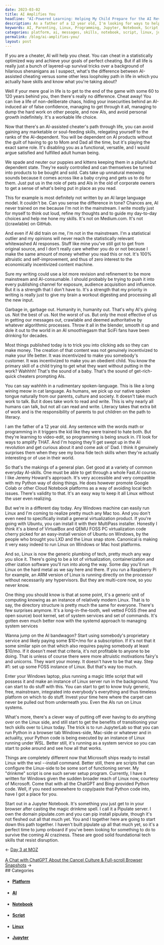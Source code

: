 ```yaml
---
date: 2023-03-02
title: AI Amplifies You
headline: "AI-Powered Learning: Helping My Child Prepare for the AI Revolution"
description: As a father of a 12 year old, I'm looking for ways to help them get interested in AI and technology. I've written a script called 'drinkme' to set up a Linux server, and I'm creating a Pipulate server with a Jupyter Notebook for foundational tech skills. My goal is to help my child survive the coming AI craziness and learn real skills and knowledge. Come explore how AI can be used to help your child!
keywords: AI, Parenting, Linux, Programming, Jupyter, Notebook, Script, Server, Skills, Knowledge, Cheating, Content, Money, Messages, Platform
categories: platform, ai, messages, skills, notebook, script, linux, jupyter
permalink: /blog/ai-amplifies-you/
layout: post
---
```



If you are a cheater, AI will help you cheat. You can cheat in a statistically
optimized way and achieve your goals of perfect cheating. But if all life is
really just a bunch of layered-up survival tricks over a background of
hilarious shenanigans as I suspect, what's the difference between AI-assisted
cheating versus some other less loopholey path in life in which you actually
have skills and know what you're taking about?

Well if your mere goal in life is to get to the end of the game with some 60 to
120 years behind you, then there's really no difference. Cheat away! You can
live a life of non-deliberate chaos, hiding your insecurities behind an
AI-induced air of false confidence, managing to get through it all, managing to
dump the hard work on other people, and now AIs, and avoid personal growth
indefinitely. It's a workable life choice.

Now that there's an AI-assisted cheater's path through life, you can avoid
gaining any marketable or soul-feeding skills, relegating yourself to the ranks
of the AI-dependent. You will be dependent on AI products without the guilt of
having to go to Mom and Dad all the time, but it's playing the exact same role.
It's disabling you as a functional, versatile, and I would argue satisfied and
fulfilled adult human being.

We spade and neuter our puppies and kittens keeping them in a playful but
dependent state. They're easily controlled and can themselves be turned into
products to be bought and sold. Cats take up unnatural meowing sounds because
it comes across like a baby crying and gets us to do for them. Just put us in
the role of pets and AIs in the old of corporate owners to get a sense of
what's being put in place as you read.

This for example is most definitely not written by an AI large language model.
It couldn't be. Can you sense the difference in tone? Chances are, AI never
trained on me because I'm not in the mainstream. I write mostly just for myself
to think out loud, refine my thoughts and to guide my day-to-day choices and
help me hone my skills. It's not on Medium.com. It's not ((crawlable) on
GitHub.

And even if AI did train on me, I'm not in the mainstream. I'm a statistical
outlier and my opinions will never reach the statistically relevant whitewashed
AI responses. Stuff like mine you've still got to get from original source, and
I don't really care whether you do or not because I make the same amount of
money whether you read this or not. It's 100% altruistic and self-improvement,
and thus of zero interest to the economically incentivized content machine.

Sure my writing could use a lot more revision and refinement to be more
mainstream and AI-consumable. I should probably be trying to push it into every
publishing channel for exposure, audience acquisition and influence. But it is
a strength that I don't have to. It's a strength that my priority in writing is
really just to give my brain a workout digesting and processing all the new
input.

Garbage in, garbage out. Humanity in, humanity out. That's why AI's giving us.
Not the best of us. Not the worst of us. But only the most effective of us in
getting our messages out, crawlable and deemed authoritative by whatever
algorithmic processes. Throw it all in the blender, smooth it up and dole it
out to the world in an AI smoothiegasm that SciFi fans have been drinking for
decades.

Most things published today is to trick you into clicking ads so they can make
money. The creation of that content was not genuinely incentivized to make your
life better. It was incentivized to make you somebody's customer. It was
incentivized to make you an obedient child. You know the primary skill of a
child trying to get what they want without putting in the work? Wahhhh! That's
the sound of a baby. That's the sound of get-rich-quick cheaters prompting AIs.

You can say wahhhh in a rudimentary spoken-language. This is like a long wining
meow in cat language. As humans, we pick up our native spoken tongue naturally
from our parents, culture and society. It doesn't take much work to talk. But
it does take work to read and write. This is why nearly all humans can talk,
but not all can read and write. Literacy takes that extra bit of work and is
the responsibility of parents to put children on the path to literacy.

I am the father of a 12 year old. Any sentence with the words math or
programming in it triggers the kid like they were trained to hate both. But
they're learning to video-edit, so programming is being snuck in. I'll look for
ways to amplify THAT. And I'm hoping they'll get swept up in the AI revolution
and get curious about it and come ask ol' Dad. I think it genuinely surprises
them when they see my bona fide tech skills when they're actually interesting
or of use in their world.

So that's the makings of a general plan. Get good at a variety of common
everyday AI-skills. One must be able to get through a whole Fast.AI course. I
like Jeremy Howard's approach. It's very accessible and very compatible with my
Python way of doing things. He does however promote Google Colab or other Cloud
Notebook platforms as a way of avoiding local tech issues. There's validity to
that. It's an easy way to keep it all Linux without the user even realizing.

But we're in a different day today. Any Windows machine can easily run Linux
and I'm coming to realize pretty much any Mac too. And you don't even need to
specifically install a general virtualization product. If you're going with
Ubuntu, you can install it with their MultiPass installer. Honestly I think
it's a blend of VirtualBox and QEMU FOSS PC virtualization code cherry picked
for an easy-install version of Ubuntu on Windows, by the people who brought you
LXD and the Linux snap store. Canonical is making it very easy indeed to run
Linux on Windows or Mac host platforms.

And so, Linux is now the generic plumbing of tech, pretty much any way you
slice it. There's going to be a lot of virtualization, containerization and
other ization software you'll run into along the way. Some day you'll run Linux
on the hard metal as we say here and there. If you run a Raspberry Pi for
example, an ARM version of Linux is running directly on the processor without
necessarily any hypervisors. But they are multi-core now, so you never know.

One thing you should know is that at some point, it's a generic unit of
computing knowing as an instance of relatively modern Linux. That is to say,
the directory structure is pretty much the same for everyone. There's few
surprises anymore. It's a long-in-the-tooth, well vetted FOSS (free and open
source) boot kernel, set of system services and set of commands. It's gotten
even much better now with the systemd approach to managing system services

Wanna jump on the AI bandwagon? Start using somebody's proprietary service and
likely paying some $10+/mo for a subscription. If it's not that it some similar
spin on that which also requires paying somebody at least $10/mo. If it doesn't
meet that criteria, it's not profitable to anyone to be doing. That is unless
of course there were more altruistic motivations fairy's and unicorns. They
want your money. It doesn't have to be that way. Step #1: set up some FOSS
instance of Linux. But that's way too much.

Enter your Windows laptop, plus running a magic little script that will possess
it and make an instance of Linux server run in the background. You can start to
do stuff with this. You can start to get to know truly generic, free,
mainstream, integrated into everybody's everything and thus timeless platform
on which to do stuff. Invest your time here where the carpet can never be
pulled out from underneath you. Even the AIs run on Linux systems.

What's more, there's a clever way of putting off ever having to do anything
over on the Linux side, and still start to get the benefits of transitioning
your tech skills over to Linux today. The trick is to run JupyterLab so that
you can run Python in a browser tab Windows-side, Mac-side or whatever and in
actuality, your Python code is being executed by an instance of Linux running
under WSL. Better still, it's running as a system service so you can start to
poke around and see how all that works.

Things are completely different now that Microsoft ships ready to install Linux
with the wsl --install command. Better still, there are scripts that can
configure the Linux-side to be some sort of functioning server. My "drinkme"
script is one such server setup program. Currently, I have it written for
Windows given the sudden broader reach of Linux now, courtesy of Microsoft.
Come that with all the ChatGPT and Bing-provided Python code. Well, if you need
somewhere to copy/paste that Python code into, have I got a place for you.

Start out in a Jupyter Notebook. It's something you just get to in your browser
after casting the magic drinkme spell. I call it a Pipulate server. I own the
domain pipulate.com and you can pip install pipulate, though it's not fleshed
out all that much yet. You and I together here are going to start down this
path together. I haven't built pipulate up all that much yet, so it's a perfect
time to jump onboard if you've been looking for something to do to survive the
coming AI craziness. These are good solid foundational tech skills that resist
disruption.


<div class="arrow-links"><div class="post-nav-prev"><span class="arrow">&larr;&nbsp;</span><a href="/blog/day-3-at-moz/">Day 3 at MOZ</a></div> &nbsp; <div class="post-nav-next"><a href="/blog/a-chat-with-chatgpt-about-the-cancel-culture-full-scroll-browser-snapshots/">A Chat with ChatGPT About the Cancel Culture & Full-scroll Browser Snapshots</a><span class="arrow">&nbsp;&rarr;</span></div></div>
## Categories

<ul>
<li><h4><a href='/platform/'>Platform</a></h4></li>
<li><h4><a href='/ai/'>AI</a></h4></li>
<li><h4><a href='/notebook/'>Notebook</a></h4></li>
<li><h4><a href='/script/'>Script</a></h4></li>
<li><h4><a href='/linux/'>Linux</a></h4></li>
<li><h4><a href='/jupyter/'>Jupyter</a></h4></li></ul>